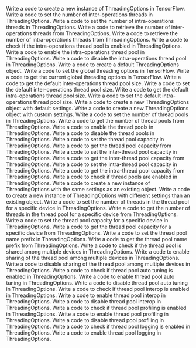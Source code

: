 Write a code to create a new instance of ThreadingOptions in TensorFlow.
Write a code to set the number of inter-operations threads in ThreadingOptions.
Write a code to set the number of intra-operations threads in ThreadingOptions.
Write a code to retrieve the number of inter-operations threads from ThreadingOptions.
Write a code to retrieve the number of intra-operations threads from ThreadingOptions.
Write a code to check if the intra-operations thread pool is enabled in ThreadingOptions.
Write a code to enable the intra-operations thread pool in ThreadingOptions.
Write a code to disable the intra-operations thread pool in ThreadingOptions.
Write a code to create a default ThreadingOptions object.
Write a code to set the global threading options in TensorFlow.
Write a code to get the current global threading options in TensorFlow.
Write a code to get the default inter-operations thread pool size.
Write a code to set the default inter-operations thread pool size.
Write a code to get the default intra-operations thread pool size.
Write a code to set the default intra-operations thread pool size.
Write a code to create a new ThreadingOptions object with default settings.
Write a code to create a new ThreadingOptions object with custom settings.
Write a code to set the number of thread pools in ThreadingOptions.
Write a code to get the number of thread pools from ThreadingOptions.
Write a code to enable the thread pools in ThreadingOptions.
Write a code to disable the thread pools in ThreadingOptions.
Write a code to set the thread pool capacity in ThreadingOptions.
Write a code to get the thread pool capacity from ThreadingOptions.
Write a code to set the inter-thread pool capacity in ThreadingOptions.
Write a code to get the inter-thread pool capacity from ThreadingOptions.
Write a code to set the intra-thread pool capacity in ThreadingOptions.
Write a code to get the intra-thread pool capacity from ThreadingOptions.
Write a code to check if thread pools are enabled in ThreadingOptions.
Write a code to create a new instance of ThreadingOptions with the same settings as an existing object.
Write a code to create a new instance of ThreadingOptions with different settings than an existing object.
Write a code to set the number of threads in the thread pool for a specific device in ThreadingOptions.
Write a code to get the number of threads in the thread pool for a specific device from ThreadingOptions.
Write a code to set the thread pool capacity for a specific device in ThreadingOptions.
Write a code to get the thread pool capacity for a specific device from ThreadingOptions.
Write a code to set the thread pool name prefix in ThreadingOptions.
Write a code to get the thread pool name prefix from ThreadingOptions.
Write a code to check if the thread pool is shared among multiple devices in ThreadingOptions.
Write a code to enable sharing of the thread pool among multiple devices in ThreadingOptions.
Write a code to disable sharing of the thread pool among multiple devices in ThreadingOptions.
Write a code to check if thread pool auto tuning is enabled in ThreadingOptions.
Write a code to enable thread pool auto tuning in ThreadingOptions.
Write a code to disable thread pool auto tuning in ThreadingOptions.
Write a code to check if thread pool interop is enabled in ThreadingOptions.
Write a code to enable thread pool interop in ThreadingOptions.
Write a code to disable thread pool interop in ThreadingOptions.
Write a code to check if thread pool profiling is enabled in ThreadingOptions.
Write a code to enable thread pool profiling in ThreadingOptions.
Write a code to disable thread pool profiling in ThreadingOptions.
Write a code to check if thread pool logging is enabled in ThreadingOptions.
Write a code to enable thread pool logging in ThreadingOptions.